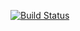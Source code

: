 [![Build Status](https://travis-ci.org/k0001/safe-money.svg?branch=master)](https://travis-ci.org/k0001/safe-money)